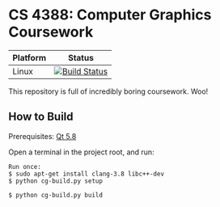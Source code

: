# CS 4388: Computer Graphics Coursework
Platform | Status
--- | ---
Linux | [![Build Status](https://travis-ci.org/DrChat/CS4388.svg?branch=master)](https://travis-ci.org/DrChat/CS4388)

This repository is full of incredibly boring coursework. Woo!

## How to Build
Prerequisites: [Qt 5.8](https://www.qt.io/download-open-source/)

Open a terminal in the project root, and run:
```
Run once:
$ sudo apt-get install clang-3.8 libc++-dev
$ python cg-build.py setup

$ python cg-build.py build
```